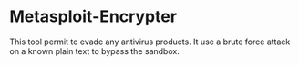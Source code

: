 # Metasploit-Encrypter
This tool permit to evade any antivirus products. It use a brute force attack on a known plain text to bypass the sandbox.
